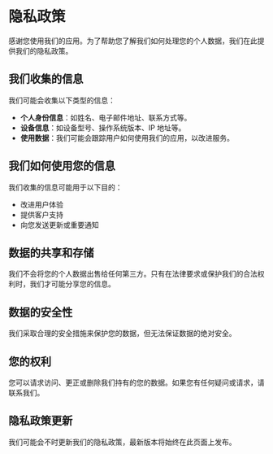 # 隐私政策

感谢您使用我们的应用。为了帮助您了解我们如何处理您的个人数据，我们在此提供我们的隐私政策。

## 我们收集的信息
我们可能会收集以下类型的信息：
- **个人身份信息**：如姓名、电子邮件地址、联系方式等。
- **设备信息**：如设备型号、操作系统版本、IP 地址等。
- **使用数据**：我们可能会跟踪用户如何使用我们的应用，以改进服务。

## 我们如何使用您的信息
我们收集的信息可能用于以下目的：
- 改进用户体验
- 提供客户支持
- 向您发送更新或重要通知

## 数据的共享和存储
我们不会将您的个人数据出售给任何第三方。只有在法律要求或保护我们的合法权利时，我们才可能分享您的信息。

## 数据的安全性
我们采取合理的安全措施来保护您的数据，但无法保证数据的绝对安全。

## 您的权利
您可以请求访问、更正或删除我们持有的您的数据。如果您有任何疑问或请求，请联系我们。

## 隐私政策更新
我们可能会不时更新我们的隐私政策，最新版本将始终在此页面上发布。

